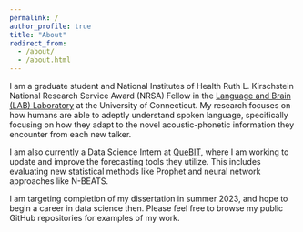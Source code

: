 ```yaml
---
permalink: /
author_profile: true
title: "About"
redirect_from: 
  - /about/
  - /about.html
---
```


I am a graduate student and National Institutes of Health Ruth L. Kirschstein National Research Service Award (NRSA) Fellow in the [Language and Brain (LAB) Laboratory](https://myerslab.uconn.edu/) at the University of Connecticut. My research focuses on how humans are able to adeptly understand spoken language, specifically focusing on how they adapt to the novel acoustic-phonetic information they encounter from each new talker.

I am also currently a Data Science Intern at [QueBIT](https://quebit.com/), where I am working to update and improve the forecasting tools they utilize. This includes evaluating new statistical methods like Prophet and neural network approaches like N-BEATS.

I am targeting completion of my dissertation in summer 2023, and hope to begin a career in data science then. Please feel free to browse my public GitHub repositories for examples of my work.
